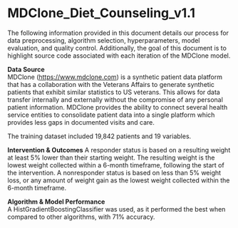 # MDClone_Diet_Counseling_v1.1
The following information provided in this document details our process for data preprocessing, algorithm selection, hyperparameters, model evaluation, and quality control. Additionally, the goal of this document is to highlight source code associated with each iteration of the MDClone model.

**Data Source**  
MDClone (https://www.mdclone.com) is a synthetic patient data platform that has a collaboration with the Veterans Affairs to generate synthetic patients that exhibit similar statistics to US veterans. This allows for data transfer internally and externally without the compromise of any personal patient information. MDClone provides the ability to connect several health service entities to consolidate patient data into a single platform which provides less gaps in documented visits and care. 

The training dataset included 19,842 patients and 19 variables.

**Intervention & Outcomes** 
A responder status is based on a resulting weight at least 5% lower than their starting weight. The resulting weight is the lowest weight collected within a 6-month timeframe, following the start of the intervention. A nonresponder status is based on less than 5% weight loss, or any amount of weight gain as the lowest weight collected within the 6-month timeframe.

**Algorithm & Model Performance**  
A HistGradientBoostingClassifier was used, as it performed the best when compared to other algorithms, with 71% accuracy. 
